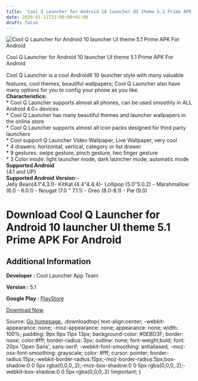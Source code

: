 ```yaml
---
title: 'Cool Q Launcher for Android 10 launcher UI theme 5.1 Prime APK For Android'
date: 2020-01-11T21:00:00+01:00
draft: false
---
```


![Cool Q Launcher for Android 10 launcher UI theme 5.1 Prime APK For Android](https://i1.wp.com/apkhome.net/wp-content/uploads/2020/01/Cool-Q-Launcher-for-Android-10-launcher-UI-theme-5.1-Prime.png "Cool Q Launcher for Android 10 launcher UI theme 5.1 Prime APK For Android")

  

Cool Q Launcher for Android 10 launcher UI theme 5.1 Prime APK For Android

Cool Q Launcher is a cool Android¢ 10 launcher style with many valuable features, cool themes, beautiful wallpapers; Cool Q Launcher also have many options for you to config your phone as you like.  
**Characteristics:**  
\* Cool Q Launcher supports almost all phones, can be used smoothly in ALL Android 4.0+ devices  
\* Cool Q Launcher has many beautiful themes and launcher wallpapers in the online store  
\* Cool Q Launcher supports almost all icon packs designed for third party launchers  
\* Cool support Q Launcher Video Wallpaper, Live Wallpaper, very cool  
\* 4 drawers: horizontal, vertical, category or list drawer  
\* 9 gestures: swipe gesture, pinch gesture, two finger gesture  
\* 3 Color mode: light launcher mode, dark launcher mode, automatic mode  
**Supported Android**  
{4.1 and UP}  
**Supported Android Version**:-  
Jelly Bean(4.1"4.3.1)- KitKat (4.4"4.4.4)- Lollipop (5.0"5.0.2) - Marshmallow (6.0 - 6.0.1) - Nougat (7.0 " 7.1.1) - Oreo (8.0-8.1) - Pie (9.0)

Download Cool Q Launcher for Android 10 launcher UI theme 5.1 Prime APK For Android
===================================================================================

Additional Information
----------------------

**Developer :** Cool Launcher App Team

**Version :** 5.1

**Google Play :** [PlayStore](https://play.google.com/store/apps/details?id=com.pixel.launcher.cool)

  

[Download Now](https://store4app.co/post/cool-q-launcher-for-android-10-launcher-ui-theme-5-1-prime-apk-for-android_1578770855)

  
Source: [Go homepage.](https://store4app.co/post/cool-q-launcher-for-android-10-launcher-ui-theme-5-1-prime-apk-for-android_1578770855) .downloadtop{ text-align:center; -webkit-appearance: none; -moz-appearance: none; appearance: none; width: 100%; padding: 9px 9px 11px 13px; background-color: #0EBD3F; border: none; color:#fff; border-radius: 3px; outline: none; font-weight;bold; font: 20px 'Open Sans', sans-serif; -webkit-font-smoothing: antialiased; -moz-osx-font-smoothing: grayscale; color: #fff; cursor: pointer; border-radius:15px;-webkit-border-radius:15px;-moz-border-radius:5px;box-shadow:0 0 5px rgba(0,0,0,.2);-moz-box-shadow:0 0 5px rgba(0,0,0,.2);-webkit-box-shadow:0 0 5px rgba(0,0,0,.2) !important; }